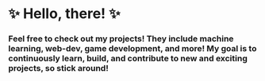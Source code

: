 # ✨ Hello, there! ✨

### Feel free to check out my projects! They include machine learning, web-dev, game development, and more! My goal is to continuously learn, build, and contribute to new and exciting projects, so stick around!

<!--
**Divsth/Divsth** is a ✨ _special_ ✨ repository because its `README.md` (this file) appears on your GitHub profile.

Here are some ideas to get you started:

- 🔭 I’m currently working on ...
- 🌱 I’m currently learning ...
- 👯 I’m looking to collaborate on ...
- 🤔 I’m looking for help with ...
- 💬 Ask me about ...
- 📫 How to reach me: ...
- 😄 Pronouns: ...
- ⚡ Fun fact: ...
-->
